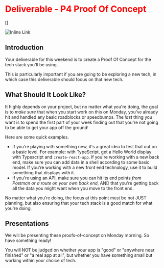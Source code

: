 # Deliverable - P4 Proof Of Concept

[]<style>h1 { color: red; }</style>


![Inline Link](https://media2.giphy.com/media/k8aCl2VvSeBlRvL7Yf/giphy.gif?cid=5e214886936f38bc795d75080a46c7c1c0ce7bdc0f88320b&rid=giphy.gif&ct=g)

## Introduction

Your deliverable for this weekend is to create a Proof Of Concept for the tech stack you'll be using.

This is particularly important if you are going to be exploring a new tech, in which case this deliverable should focus on that new tech.

## What Should It Look Like?

It highly depends on your project, but no matter what you're doing, the goal is to _make sure_ that when you start work on this on Monday, you've already hit and handled any basic roadblocks or speedbumps. The _last_ thing you want is to spend the first part of your week finding out that you're not going to be able to get your app off the ground!

Here are some quick examples.

- If you're playing with something new, it's a great idea to test that out on a basic level. For example: with TypeScript, get a Hello World display with Typescript and `create-react-app`. If you're working with a new back end, make sure you can add data in a shell according to some basic model. If you're working with a new front end technology, use it to build something that displays with it.
- If you're using an API, make sure you can hit its end points _from Postman or a route on your own back end_, AND that you're getting back all the data you might want when you move to the front end.

No matter what you're doing, the focus at this point must be not JUST planning, but also ensuring that your tech stack is a good match for what you're doing.

## Presentations

We will be presenting these proofs-of-concept on Monday morning. So have something ready!

You will NOT be judged on whether your app is "good" or "anywhere near finished" or "a real app at all", but whether you have something small but working within your choice of tech.
